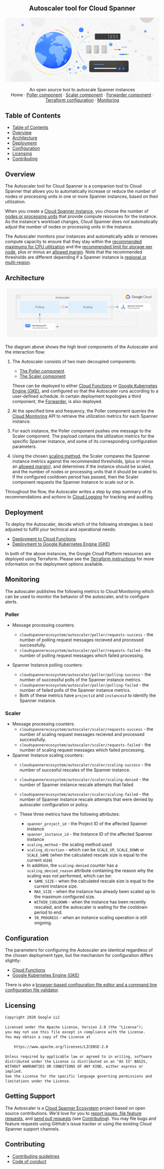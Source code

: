 <br />
<p align="center">
  <h2 align="center">Autoscaler tool for Cloud Spanner</h2>
  <img alt="Autoscaler" src="resources/BlogHeader_Database_3.max-2200x2200.jpg">

  <p align="center">
    An open source tool to autoscale Spanner instances
    <br />
    Home
    ·
    <a href="src/poller/README.md">Poller component</a>
    ·
    <a href="src/scaler/README.md">Scaler component</a>
    ·
    <a href="src/forwarder/README.md">Forwarder component</a>
    ·
    <a href="terraform/README.md">Terraform configuration</a>
    ·
    <a href="terraform/README.md#Monitoring">Monitoring</a>
  </p>
</p>

## Table of Contents

*   [Table of Contents](#table-of-contents)
*   [Overview](#overview)
*   [Architecture](#architecture)
*   [Deployment](#deployment)
*   [Configuration](#configuration)
*   [Licensing](#licensing)
*   [Contributing](#contributing)

## Overview

The Autoscaler tool for Cloud Spanner is a companion tool to Cloud Spanner
that allows you to automatically increase or reduce the number of nodes or
processing units in one or more Spanner instances, based on their utilization.

When you create a [Cloud Spanner instance][spanner-instance], you choose the
number of [nodes or processing units][compute-capacity] that provide compute
resources for the instance. As the instance's workload changes, Cloud Spanner
does *not* automatically adjust the number of nodes or processing units in the
instance.

The Autoscaler monitors your instances and automatically adds or
removes compute capacity to ensure that they stay within the
[recommended maximums for CPU utilization][spanner-max-cpu] and the
[recommended limit for storage per node][spanner-max-storage], plus or
minus an [allowed margin](src/poller/README.md#margins). Note that the
recommended thresholds are different depending if a Spanner instance is
[regional or multi-region][spanner-regional].

## Architecture

![architecture-abstract](resources/architecture-abstract.png)

The diagram above shows the high level components of the Autoscaler and the
interaction flow:

1.  The Autoscaler consists of two main decoupled components:
    *   [The Poller component][autoscaler-poller]
    *   [The Scaler component][autoscaler-scaler]

    These can be deployed to either [Cloud Functions][cloud-functions] or
    [Google Kubernetes Engine (GKE)][gke], and configured so that the
    Autoscaler runs according to a user-defined schedule. In certain deployment
    topologies a third component, the [Forwarder][autoscaler-forwarder], is also
    deployed.

2.  At the specified time and frequency, the Poller component queries the
    [Cloud Monitoring][cloud-monitoring] API to retrieve the utilization metrics
    for each Spanner instance.

3.  For each instance, the Poller component pushes one message to the Scaler
    component. The payload contains the utilization metrics for the
    specific Spanner instance, and some of its corresponding configuration
    parameters.

4.  Using the chosen [scaling method](src/scaler/README.md#scaling-methods),
    the Scaler compares the Spanner instance metrics against the recommended
    thresholds, (plus or minus an [allowed margin](src/poller/README.md#margins)),
    and determines if the instance should be scaled, and the number of nodes or
    processing units that it should be scaled to. If the configured cooldown
    period has passed, then the Scaler component requests the Spanner Instance
    to scale out or in.

Throughout the flow, the Autoscaler writes a step by step summary
of its recommendations and actions to [Cloud Logging][cloud-logging] for
tracking and auditing.

## Deployment

To deploy the Autoscaler, decide which of the following strategies
is best adjusted to fulfill your technical and operational needs:

*   [Deployment to Cloud Functions](terraform/cloud-functions/README.md)
*   [Deployment to Google Kubernetes Engine (GKE)](terraform/gke/README.md)

In both of the above instances, the Google Cloud Platform resources are
deployed using Terraform. Please see the [Terraform instructions](terraform/README.md)
for more information on the deployment options available.

## Monitoring

The autoscaler publishes the following metrics to Cloud Monitoring which can be
used to monitor the behavior of the autoscaler, and to configure alerts.

### Poller

*   Message processing counters:
    *   `cloudspannerecosystem/autoscaler/poller/requests-success` - the number
        of polling request messages recieved and processed successfully.
    *   `cloudspannerecosystem/autoscaler/poller/requests-failed` - the number
        of polling request messages which failed processing.

*   Spanner Instance polling counters:
    *   `cloudspannerecosystem/autoscaler/poller/polling-success` - the number
        of successful polls of the Spanner instance metrics.
    *   `cloudspannerecosystem/autoscaler/poller/polling-failed` - the number of
        failed polls of the Spanner instance metrics.
    *   Both of these metrics have `projectid` and `instanceid` to identify the
        Spanner instance.

### Scaler

*   Message processing counters:
    *   `cloudspannerecosystem/autoscaler/scaler/requests-success` - the number
        of scaling request messages recieved and processed successfully.
    *   `cloudspannerecosystem/autoscaler/scaler/requests-failed` - the number
        of scaling request messages which failed processing.
*   Spanner Instance scaling counters:
    *   `cloudspannerecosystem/autoscaler/scaler/scaling-success` - the number
        of succesful rescales of the Spanner instance.
    *   `cloudspannerecosystem/autoscaler/scaler/scaling-denied` - the number of
        Spanner instance rescale attempts that failed
    *   `cloudspannerecosystem/autoscaler/scaler/scaling-failed` - the number of
        Spanner instance rescale attempts that were denied by autoscaler
        configuration or policy.

    *   These three metrics have the following attributes:
        *   `spanner_project_id` - the Project ID of the affected Spanner
            instance
        *   `spanner_instance_id` - the Instance ID of the affected Spanner
            instance
        *   `scaling_method` - the scaling method used
        *   `scaling_direction` - which can be `SCALE_UP`, `SCALE_DOWN` or
            `SCALE_SAME` (when the calculated rescale size is equal to the
            current size)
        *   In addition, the `scaling-denied` counter has a `scaling_denied_reason`
            attribute containing the reason why the scaling was not performed, which
            can be:
            *   `SAME_SIZE` - when the calculated rescale size is equal to the
                current instance size.
            *   `MAX_SIZE` - when the instance has already been scaled up to the
                maximum configured size.
            *   `WITHIN_COOLDOWN` - when the instance has been recently rescaled,
                and the autoscaler is waiting for the cooldown period to end.
            *   `IN_PROGRESS` - when an instance scaling operation is still
                ongoing.

## Configuration

The parameters for configuring the Autoscaler are identical regardless of the chosen
deployment type, but the mechanism for configuration differs slightly:

*   [Cloud Functions](terraform/cloud-functions/README.md#configuration)
*   [Google Kubernetes Engine (GKE)](terraform/gke/README.md#building-and-deploying-the-autoscaler-services)

There is also a [browser-based configuration file editor and a command line
configuration file validator][configeditor].

## Licensing

```lang-none
Copyright 2020 Google LLC

Licensed under the Apache License, Version 2.0 (the "License");
you may not use this file except in compliance with the License.
You may obtain a copy of the License at

    https://www.apache.org/licenses/LICENSE-2.0

Unless required by applicable law or agreed to in writing, software
distributed under the License is distributed on an "AS IS" BASIS,
WITHOUT WARRANTIES OR CONDITIONS OF ANY KIND, either express or implied.
See the License for the specific language governing permissions and
limitations under the License.
```

## Getting Support

The Autoscaler is a [Cloud Spanner Ecosystem](https://www.cloudspannerecosystem.dev/about)
project based on open source contributions. We'd love for you to
[report issues, file feature requests][new-issue], and [send pull requests][new-pr]
(see [Contributing](README.md#contributing)). You may file bugs and feature
requests using GitHub's issue tracker or using the existing Cloud Spanner
support channels.

## Contributing

*   [Contributing guidelines][contributing-guidelines]
*   [Code of conduct][code-of-conduct]

<!-- LINKS: https://www.markdownguide.org/basic-syntax/#reference-style-links -->

[autoscaler-poller]: src/poller/README.md
[autoscaler-scaler]: src/scaler/README.md
[autoscaler-forwarder]: src/forwarder/README.md
[cloud-functions]: https://cloud.google.com/functions
[cloud-monitoring]: https://cloud.google.com/monitoring
[cloud-logging]: https://cloud.google.com/logging
[compute-capacity]: https://cloud.google.com/spanner/docs/compute-capacity#compute_capacity
[code-of-conduct]: code-of-conduct.md
[configeditor]: configeditor/README.md
[contributing-guidelines]: contributing.md
[gke]: https://cloud.google.com/kubernetes-engine
[new-issue]: https://github.com/cloudspannerecosystem/autoscaler/issues/new
[new-pr]: https://github.com/cloudspannerecosystem/autoscaler/compare
[spanner-instance]: https://cloud.google.com/spanner/docs/instances
[spanner-max-cpu]: https://cloud.google.com/spanner/docs/cpu-utilization#recommended-max
[spanner-max-storage]: https://cloud.google.com/spanner/docs/monitoring-cloud#storage
[spanner-regional]: https://cloud.google.com/spanner/docs/instances#configuration

